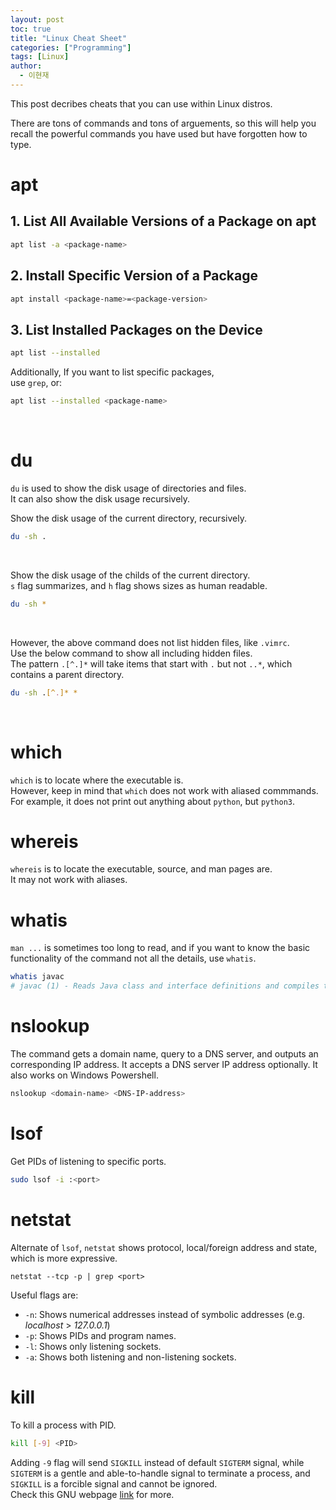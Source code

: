 ```yaml
---
layout: post
toc: true
title: "Linux Cheat Sheet"
categories: ["Programming"]
tags: [Linux]
author:
  - 이현재
---
```


This post decribes cheats that you can use within Linux distros.
<!--more-->
There are tons of commands and tons of arguements,
so this will help you recall the powerful commands you have used
but have forgotten how to type.

# apt
## 1. List All Available Versions of a Package on apt
```bash
apt list -a <package-name>
```

## 2. Install Specific Version of a Package
```bash
apt install <package-name>=<package-version>
```

## 3. List Installed Packages on the Device
```bash
apt list --installed
```
Additionally, If you want to list specific packages,<br>
use `grep`, or:
```bash
apt list --installed <package-name>
```
<br>

# du
`du` is used to show the disk usage of directories and files.<br>
It can also show the disk usage recursively.
<br>

Show the disk usage of the current directory, recursively.
```bash
du -sh .
```
<br>

Show the disk usage of the childs of the current directory.<br>
`s` flag summarizes, and `h` flag shows sizes as human readable.<br>
```bash
du -sh *
```
<br>

However, the above command does not list hidden files, like `.vimrc`.<br>
Use the below command to show all including hidden files.<br>
The pattern `.[^.]*` will take items that start with `.` but not `..*`, which contains a parent directory.<br>
```bash
du -sh .[^.]* *
```
<br>

# which
`which` is to locate where the executable is.<br>
However, keep in mind that `which` does not work with aliased commmands.
For example, it does not print out anything about `python`, but `python3`.
<br>

# whereis
`whereis` is to locate the executable, source, and man pages are.<br>
It may not work with aliases.
<br>

# whatis
`man ...` is sometimes too long to read,
and if you want to know the basic functionality of the command not all the details,
use `whatis`.
```bash
whatis javac
# javac (1) - Reads Java class and interface definitions and compiles them into bytecode and class files.
```

# nslookup
The command gets a domain name, query to a DNS server,
and outputs an corresponding IP address.
It accepts a DNS server IP address optionally.
It also works on Windows Powershell.
```bash
nslookup <domain-name> <DNS-IP-address>
```

# lsof
Get PIDs of listening to specific ports.
```bash
sudo lsof -i :<port>
```

# netstat
Alternate of `lsof`, `netstat` shows protocol, local/foreign address and state,
which is more expressive.
```
netstat --tcp -p | grep <port>
```
Useful flags are:
- `-n`: Shows numerical addresses instead of symbolic addresses (e.g. *localhost* > *127.0.0.1*)
- `-p`: Shows PIDs and program names.
- `-l`: Shows only listening sockets.
- `-a`: Shows both listening and non-listening sockets.

# kill
To kill a process with PID.
```bash
kill [-9] <PID>
```
Adding `-9` flag will send `SIGKILL` instead of default `SIGTERM` signal,
while `SIGTERM` is a gentle and able-to-handle signal to terminate a process,
and `SIGKILL` is a forcible signal and cannot be ignored.<br>
Check this GNU webpage [link](https://www.gnu.org/software/libc/manual/html_node/Termination-Signals.html) for more.
